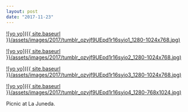 ```yaml
---
layout: post
date: "2017-11-23"
---
```


[![yo yo]({{ site.baseurl }}/assets/images/2017/tumblr_ozvjf9UEpd1r16syio1_1280-1024x768.jpg)](https://mananamanana.com/ohpiglet/wp-content/uploads/2017/11/tumblr_ozvjf9UEpd1r16syio1_1280.jpg)

[![yo yo]({{ site.baseurl }}/assets/images/2017/tumblr_ozvjf9UEpd1r16syio2_1280-1024x768.jpg)](https://mananamanana.com/ohpiglet/wp-content/uploads/2017/11/tumblr_ozvjf9UEpd1r16syio2_1280.jpg)

[![yo yo]({{ site.baseurl }}/assets/images/2017/tumblr_ozvjf9UEpd1r16syio3_1280-1024x768.jpg)](https://mananamanana.com/ohpiglet/wp-content/uploads/2017/11/tumblr_ozvjf9UEpd1r16syio3_1280.jpg)

[![yo yo]({{ site.baseurl }}/assets/images/2017/tumblr_ozvjf9UEpd1r16syio4_1280-768x1024.jpg)](https://mananamanana.com/ohpiglet/wp-content/uploads/2017/11/tumblr_ozvjf9UEpd1r16syio4_1280.jpg)

Picnic at La Juneda.
